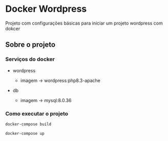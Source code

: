 # Docker Wordpress

Projeto com configurações básicas para iniciar um projeto wordpress com dokcer

## Sobre o projeto

### Serviços do docker

- wordpress
  - imagem &rarr; wordpress:php8.3-apache

- db
  - imagem &rarr; mysql:8.0.36

### Como executar o projeto

```bash
docker-compose build
```

```bash
docker-compose up
```
